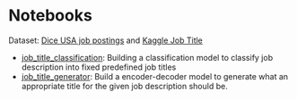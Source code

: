 # Notebooks
Dataset: [Dice USA job postings](https://datastock.shop/download-dice-job-listings-dataset/) and [Kaggle Job Title](https://www.kaggle.com/bman93/dataset)

- [job_title_classification](job_title_classification.ipynb): Building a classification model to classify job description into fixed predefined job titles
- [job_title_generator](job_title_generator.ipynb): Build a encoder-decoder model to generate what an appropriate title for the given job description should be.
